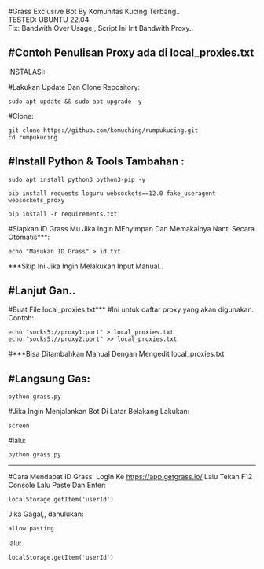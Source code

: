 #Grass Exclusive Bot By Komunitas Kucing Terbang..  
TESTED: UBUNTU 22.04  
Fix: Bandwith Over Usage,, Script Ini Irit Bandwith Proxy..  

#Contoh Penulisan Proxy ada di local_proxies.txt
----------------------------------

INSTALASI:

#Lakukan Update Dan Clone Repository:
```
sudo apt update && sudo apt upgrade -y
```
#Clone:
```
git clone https://github.com/komuching/rumpukucing.git
cd rumpukucing

```
#Install Python & Tools Tambahan :
----------------------------------

```
sudo apt install python3 python3-pip -y
```
```
pip install requests loguru websockets==12.0 fake_useragent websockets_proxy
```
```
pip install -r requirements.txt
```
#Siapkan ID Grass Mu Jika Ingin MEnyimpan Dan Memakainya Nanti Secara Otomatis***:
```
echo "Masukan ID Grass" > id.txt
```
***Skip Ini Jika Ingin Melakukan Input Manual..

#Lanjut Gan..
----------------------------------

#Buat File local_proxies.txt***
#Ini untuk daftar proxy yang akan digunakan. Contoh:
```
echo "socks5://proxy1:port" > local_proxies.txt
echo "socks5://proxy2:port" >> local_proxies.txt
```
#***Bisa Ditambahkan Manual Dengan Mengedit local_proxies.txt

#Langsung Gas:
----------------------------------

```
python grass.py
```
#Jika Ingin Menjalankan Bot Di Latar Belakang Lakukan:
```
screen
```
#lalu:
```
python grass.py
```
----------------------------------



#Cara Mendapat ID Grass:
Login Ke https://app.getgrass.io/
Lalu Tekan F12
Console
Lalu Paste Dan Enter:
```
localStorage.getItem('userId')
```
Jika Gagal,, 
dahulukan:
```
allow pasting
```
lalu:
```
localStorage.getItem('userId')
```
